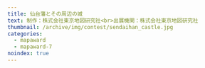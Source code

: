 ```yaml
---
title: 仙台藩とその周辺の城
text: 制作：株式会社東京地図研究社<br>出展機関：株式会社東京地図研究社
thumbnail: /archive/img/contest/sendaihan_castle.jpg
categories:
  - mapaward
  - mapaward-7
noindex: true
---
```

